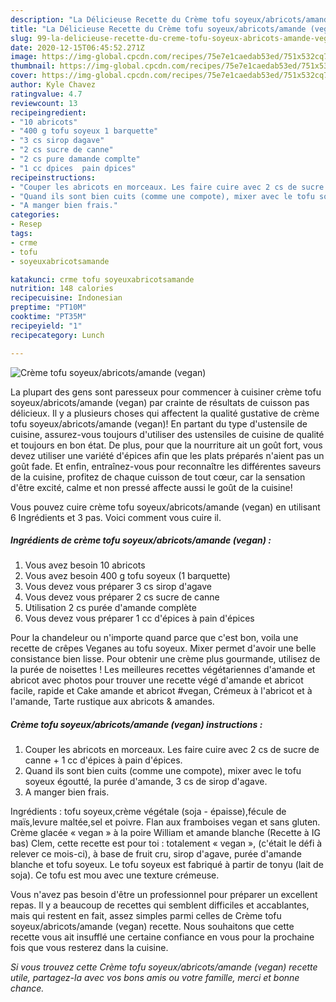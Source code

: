 ```yaml
---
description: "La Délicieuse Recette du Crème tofu soyeux/abricots/amande (vegan)"
title: "La Délicieuse Recette du Crème tofu soyeux/abricots/amande (vegan)"
slug: 99-la-delicieuse-recette-du-creme-tofu-soyeux-abricots-amande-vegan
date: 2020-12-15T06:45:52.271Z
image: https://img-global.cpcdn.com/recipes/75e7e1caedab53ed/751x532cq70/creme-tofu-soyeuxabricotsamande-vegan-photo-principale-de-la-recette.jpg
thumbnail: https://img-global.cpcdn.com/recipes/75e7e1caedab53ed/751x532cq70/creme-tofu-soyeuxabricotsamande-vegan-photo-principale-de-la-recette.jpg
cover: https://img-global.cpcdn.com/recipes/75e7e1caedab53ed/751x532cq70/creme-tofu-soyeuxabricotsamande-vegan-photo-principale-de-la-recette.jpg
author: Kyle Chavez
ratingvalue: 4.7
reviewcount: 13
recipeingredient:
- "10 abricots"
- "400 g tofu soyeux 1 barquette"
- "3 cs sirop dagave"
- "2 cs sucre de canne"
- "2 cs pure damande complte"
- "1 cc dpices  pain dpices"
recipeinstructions:
- "Couper les abricots en morceaux. Les faire cuire avec 2 cs de sucre de canne + 1 cc d&#39;épices à pain d&#39;épices."
- "Quand ils sont bien cuits (comme une compote), mixer avec le tofu soyeux égoutté, la purée d&#39;amande, 3 cs de sirop d&#39;agave."
- "A manger bien frais."
categories:
- Resep
tags:
- crme
- tofu
- soyeuxabricotsamande

katakunci: crme tofu soyeuxabricotsamande 
nutrition: 148 calories
recipecuisine: Indonesian
preptime: "PT10M"
cooktime: "PT35M"
recipeyield: "1"
recipecategory: Lunch

---
```



![Crème tofu soyeux/abricots/amande (vegan)](https://img-global.cpcdn.com/recipes/75e7e1caedab53ed/751x532cq70/creme-tofu-soyeuxabricotsamande-vegan-photo-principale-de-la-recette.jpg)

La plupart des gens sont paresseux pour commencer à cuisiner crème tofu soyeux/abricots/amande (vegan) par crainte de résultats de cuisson pas délicieux. Il y a plusieurs choses qui affectent la qualité gustative de crème tofu soyeux/abricots/amande (vegan)! En partant du type d'ustensile de cuisine, assurez-vous toujours d'utiliser des ustensiles de cuisine de qualité et toujours en bon état. De plus, pour que la nourriture ait un goût fort, vous devez utiliser une variété d'épices afin que les plats préparés n'aient pas un goût fade. Et enfin, entraînez-vous pour reconnaître les différentes saveurs de la cuisine, profitez de chaque cuisson de tout cœur, car la sensation d'être excité, calme et non pressé affecte aussi le goût de la cuisine!

<!--inarticleads1-->

Vous pouvez cuire crème tofu soyeux/abricots/amande (vegan) en utilisant 6 Ingrédients et 3 pas. Voici comment vous cuire il.

##### Ingrédients de crème tofu soyeux/abricots/amande (vegan) :

1. Vous avez besoin 10 abricots
1. Vous avez besoin 400 g tofu soyeux (1 barquette)
1. Vous devez vous préparer 3 cs sirop d&#39;agave
1. Vous devez vous préparer 2 cs sucre de canne
1. Utilisation 2 cs purée d&#39;amande complète
1. Vous devez vous préparer 1 cc d&#39;épices à pain d&#39;épices


Pour la chandeleur ou n&#39;importe quand parce que c&#39;est bon, voila une recette de crêpes Veganes au tofu soyeux. Mixer permet d&#39;avoir une belle consistance bien lisse. Pour obtenir une crème plus gourmande, utilisez de la purée de noisettes ! Les meilleures recettes végétariennes d&#39;amande et abricot avec photos pour trouver une recette végé d&#39;amande et abricot facile, rapide et Cake amande et abricot #vegan, Crémeux à l&#39;abricot et à l&#39;amande, Tarte rustique aux abricots &amp; amandes. 

<!--inarticleads2-->

##### Crème tofu soyeux/abricots/amande (vegan) instructions :

1. Couper les abricots en morceaux. Les faire cuire avec 2 cs de sucre de canne + 1 cc d&#39;épices à pain d&#39;épices.
1. Quand ils sont bien cuits (comme une compote), mixer avec le tofu soyeux égoutté, la purée d&#39;amande, 3 cs de sirop d&#39;agave.
1. A manger bien frais.


Ingrédients : tofu soyeux,crème végétale (soja - épaisse),fécule de maïs,levure maltée,sel et poivre. Flan aux framboises vegan et sans gluten. Crème glacée « vegan » à la poire William et amande blanche (Recette à IG bas) Clem, cette recette est pour toi : totalement « vegan », (c&#39;était le défi à relever ce mois-ci), à base de fruit cru, sirop d&#39;agave, purée d&#39;amande blanche et tofu soyeux. Le tofu soyeux est fabriqué à partir de tonyu (lait de soja). Ce tofu est mou avec une texture crémeuse. 

<!--inarticleads1-->

<p>
Vous n'avez pas besoin d'être un professionnel pour préparer un excellent repas. Il y a beaucoup de recettes qui semblent difficiles et accablantes, mais qui restent en fait, assez simples parmi celles de Crème tofu soyeux/abricots/amande (vegan) recette. Nous souhaitons que cette recette vous ait insufflé une certaine confiance en vous pour la prochaine fois que vous resterez dans la cuisine.
</p>

<p>
<i>Si vous trouvez cette Crème tofu soyeux/abricots/amande (vegan) recette utile, partagez-la avec vos bons amis ou votre famille, merci et bonne chance.</i>
</p>
